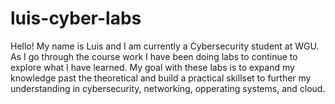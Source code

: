 # luis-cyber-labs
Hello! My name is Luis and I am currently a Cybersecurity student at WGU. As I go through the course work I have been doing labs to continue to explore what I have learned.
My goal with these labs is to expand my knowledge past the theoretical and build a practical skillset to further my understanding in cybersecurity, networking, opperating systems, and cloud.
